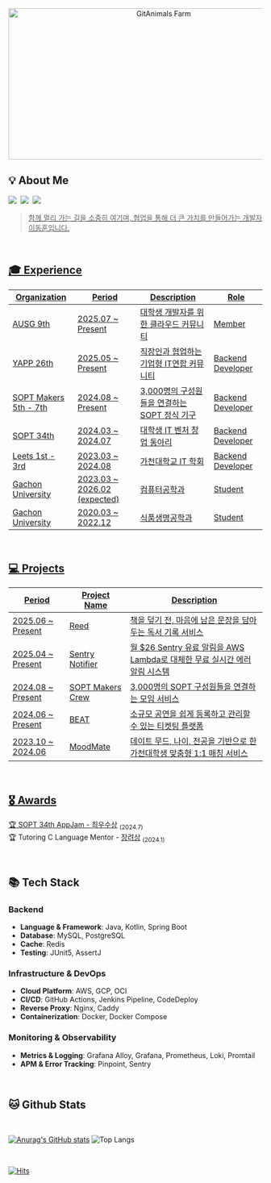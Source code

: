 <div align="center">
  <a href="https://www.gitanimals.org/en_US?utm_medium=image&utm_source=hoonyworld&utm_content=farm">
    <img
      src="https://render.gitanimals.org/farms/hoonyworld"
      width="600"
      height="300"
      alt="GitAnimals Farm"
    />
  </a>
</div>

<div align="left">

## 💡 **About Me**
<p align="left">
  <a href="https://01codingjourney.tistory.com"><img src="https://img.shields.io/badge/Blog-000000?style=flat-square&logo=Tistory&logoColor=white"></a>&nbsp
  <a href="mailto:donghoon0203@gmail.com"><img src="https://img.shields.io/badge/Gmail-EA4335?style=flat-square&logo=Gmail&logoColor=white"></a>&nbsp
  <a href="https://www.linkedin.com/in/movehoon"><img src="https://img.shields.io/badge/LinkedIn-0077B5?style=flat-square&logo=Linkedin&logoColor=white"/>
</p>

> 함께 멀리 가는 길을 소중히 여기며, 협업을 통해 더 큰 가치를 만들어가는 개발자 이동훈입니다.


<br/>

## 🎓 **Experience**


| Organization | Period | Description | Role |
| ----------------- | ----------------- | ----------------- | ----------------- |
| [AUSG 9th](https://ausg.me/) | 2025.07 ~ Present | 대학생 개발자를 위한 클라우드 커뮤니티 | Member |
| [YAPP 26th](https://www.yapp.co.kr/) | 2025.05 ~ Present | 직장인과 협업하는 기업형 IT연합 커뮤니티 | Backend Developer |
| [SOPT Makers 5th - 7th](https://makers.sopt.org/) | 2024.08 ~ Present | 3,000명의 구성원들을 연결하는 SOPT 정식 기구 | Backend Developer |
| [SOPT 34th](https://www.sopt.org/) | 2024.03 ~ 2024.07 | 대학생 IT 벤처 창업 동아리 | Backend Developer 
| [Leets 1st - 3rd](https://leets.land/) | 2023.03 ~ 2024.08 | 가천대학교 IT 학회 | Backend Developer |
| Gachon University | 2023.03 ~ 2026.02 (expected) | 컴퓨터공학과 | Student |
| Gachon University | 2020.03 ~ 2022.12 | 식품생명공학과 | Student |

<br/>

## 💻 Projects

| Period | Project Name | Description |
| ----------------- | ----------------- | ----------------- |
| 2025.06 ~ Present | <a href="https://github.com/YAPP-Github/Reed-Server">Reed</a> | 책을 덮기 전, 마음에 남은 문장을 담아두는 독서 기록 서비스 |
| 2025.04 ~ Present | <a href="https://github.com/sopt-makers/sentry-notifier">Sentry Notifier</a> | 월 $26 Sentry 유료 알림을 AWS Lambda로 대체한 무료 실시간 에러 알림 시스템 |
| 2024.08 ~ Present | <a href="https://github.com/sopt-makers/sopt-crew-backend">SOPT Makers Crew</a> | 3,000명의 SOPT 구성원들을 연결하는 모임 서비스 |
| 2024.06 ~ Present | <a href="https://github.com/TEAM-BEAT/BEAT-SERVER">BEAT</a> | 소규모 공연을 쉽게 등록하고 관리할 수 있는 티켓팅 플랫폼 |
| 2023.10 ~ 2024.06 | <a href="https://github.com/Leets-Official/MoodMate-BE">MoodMate</a> | 데이트 무드, 나이, 전공을 기반으로 한 가천대학생 맞춤형 1:1 매칭 서비스 |

<br/>

## 🎖️ Awards
🏆 SOPT 34th AppJam - <a href="https://cyclic-basket-9b5.notion.site/637106c4eb4448519accefc31a88b518?pvs=74">최우수상</a> <sub>(2024.7)</sub> </br>
🏆 Tutoring C Language Mentor - <a href="https://cyclic-basket-9b5.notion.site/6628fd1752cc4836a323d2ebba6de343?pvs=74">장려상</a> <sub>(2024.1)</sub>

<br/>

## 📚 Tech Stack 
### Backend
- **Language & Framework**: Java, Kotlin, Spring Boot
- **Database**: MySQL, PostgreSQL
- **Cache**: Redis
- **Testing**: JUnit5, AssertJ

### Infrastructure & DevOps
- **Cloud Platform**: AWS, GCP, OCI
- **CI/CD**: GitHub Actions, Jenkins Pipeline, CodeDeploy
- **Reverse Proxy**: Nginx, Caddy
- **Containerization**: Docker, Docker Compose

### Monitoring & Observability  
- **Metrics & Logging**: Grafana Alloy, Grafana, Prometheus, Loki, Promtail
- **APM & Error Tracking**: Pinpoint, Sentry

<br/>

## 🐱 Github Stats
<br>

[![Anurag's GitHub stats](https://github-readme-stats.vercel.app/api?username=hoonyworld&hide_title=true&show_icons=true&include_all_commits=true&disable_animations=true&theme=vue)](https://github.com/anuraghazra/github-readme-stats) 
![Top Langs](https://github-readme-stats.vercel.app/api/top-langs/?username=hoonyworld&layout=compact)

<br>

[![Hits](https://hits.seeyoufarm.com/api/count/incr/badge.svg?url=https%3A%2F%2Fgithub.com%2Fhoonyworld&count_bg=%23E9CEC4&title_bg=%23D992E3&icon=&icon_color=%23E7E7E7&title=hits&edge_flat=false)](https://hits.seeyoufarm.com)

</div>

